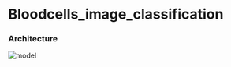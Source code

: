 # Bloodcells_image_classification  
### Architecture 
![model](https://github.com/sudhar08/Bloodcells_image_classification/assets/99385366/1cf7ce33-ba35-46c4-b5b0-4f59b07e1236)

